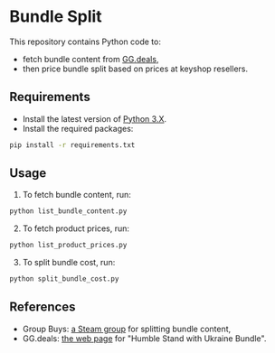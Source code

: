 # Bundle Split

This repository contains Python code to:
- fetch bundle content from [GG.deals][ggdeals-landing-page],
- then price bundle split based on prices at keyshop resellers.

## Requirements

- Install the latest version of [Python 3.X][python-download].
- Install the required packages:

```bash
pip install -r requirements.txt
```

## Usage

1) To fetch bundle content, run:

```bash
python list_bundle_content.py 
```

2) To fetch product prices, run:

```bash
python list_product_prices.py 
```

3) To split bundle cost, run:

```bash
python split_bundle_cost.py 
```

## References

- Group Buys: [a Steam group][grbu-steam-group] for splitting bundle content,
- GG.deals: [the web page][ggdeals-bundle-page] for "Humble Stand with Ukraine Bundle".

<!-- Definitions -->

[ggdeals-landing-page]: <https://gg.deals/>
[python-download]: <https://www.python.org/downloads/>
[grbu-steam-group]: <https://steamcommunity.com/groups/groupbuys/discussions/14/>
[ggdeals-bundle-page]: <https://gg.deals/bundle/humble-stand-with-ukraine-bundle/>

